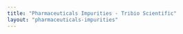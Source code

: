 ```yaml
---
title: "Pharmaceuticals Impurities - Tribio Scientific"
layout: "pharmaceuticals-impurities"
---
```


 
